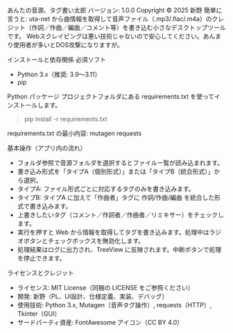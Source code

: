 あんたの音源、タグ書い太郎
バージョン: 1.0.0
Copyright © 2025 新野
簡単に言うと: uta-net から曲情報を取得して音声ファイル（.mp3/.flac/.m4a）のクレジット（作詞／作曲／編曲／コメント等）を書き込む小さなデスクトップツールです。
Webスクレイピングは悪い技術じゃないので安心してください。あんまり使用者が多いとDOS攻撃になりますが。

インストールと依存関係
必須ソフト
- Python 3.x（推奨: 3.9〜3.11）
- pip
  
Python パッケージ プロジェクトフォルダにある requirements.txt を使ってインストールします。
> pip install -r requirements.txt


requirements.txt の最小内容:
mutagen
requests


基本操作（アプリ内の流れ）
- フォルダ参照で音源フォルダを選択するとファイル一覧が読み込まれます。
- 書き込み形式を「タイプA（個別形式）」または「タイプB（統合形式）」から選択。
- タイプA: ファイル形式ごとに対応するタグのみを書き込みます。
- タイプB: タイプA に加えて「作曲者」タグに 作詞/作曲/編曲 を統合した形式で書き込みます。
- 上書きしたいタグ（コメント／作詞者／作曲者／リミキサー）をチェックします。
- 実行を押すと Web から情報を取得してタグを書き込みます。処理中はラジオボタンとチェックボックスを無効化します。
- 処理結果はログに出力され、TreeView に反映されます。中断ボタンで処理を停止できます。


ライセンスとクレジット
- ライセンス: MIT License（同梱の LICENSE をご参照ください）
- 開発: 新野（PL、UI設計、仕様定義、実装、デバッグ）
- 使用技術: Python 3.x, Mutagen（音声タグ操作）, requests（HTTP）, Tkinter（GUI）
- サードパーティ資産: FontAwesome アイコン（CC BY 4.0）
